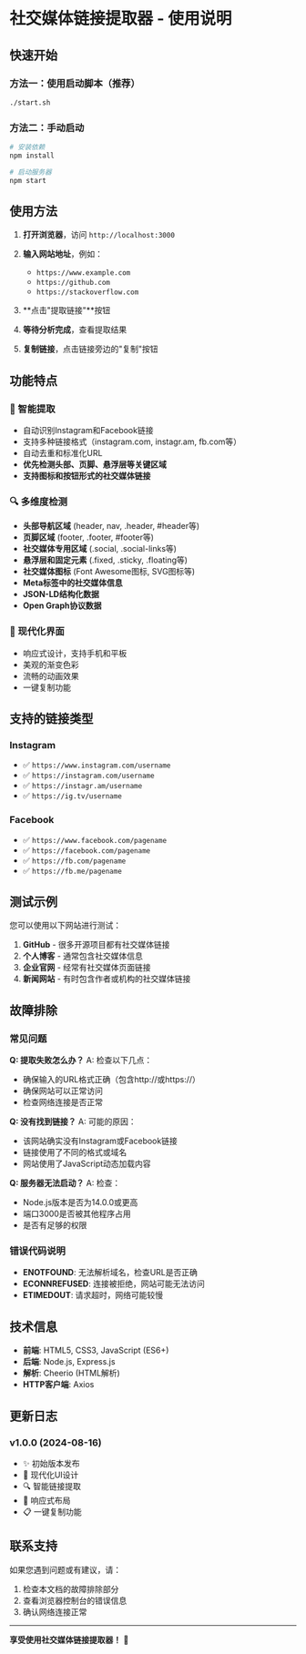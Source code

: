 # 社交媒体链接提取器 - 使用说明

## 快速开始

### 方法一：使用启动脚本（推荐）
```bash
./start.sh
```

### 方法二：手动启动
```bash
# 安装依赖
npm install

# 启动服务器
npm start
```

## 使用方法

1. **打开浏览器**，访问 `http://localhost:3000`

2. **输入网站地址**，例如：
   - `https://www.example.com`
   - `https://github.com`
   - `https://stackoverflow.com`

3. **点击"提取链接"**按钮

4. **等待分析完成**，查看提取结果

5. **复制链接**，点击链接旁边的"复制"按钮

## 功能特点

### 🎯 智能提取
- 自动识别Instagram和Facebook链接
- 支持多种链接格式（instagram.com, instagr.am, fb.com等）
- 自动去重和标准化URL
- **优先检测头部、页脚、悬浮层等关键区域**
- **支持图标和按钮形式的社交媒体链接**

### 🔍 多维度检测
- **头部导航区域** (header, nav, .header, #header等)
- **页脚区域** (footer, .footer, #footer等)
- **社交媒体专用区域** (.social, .social-links等)
- **悬浮层和固定元素** (.fixed, .sticky, .floating等)
- **社交媒体图标** (Font Awesome图标, SVG图标等)
- **Meta标签中的社交媒体信息**
- **JSON-LD结构化数据**
- **Open Graph协议数据**

### 📱 现代化界面
- 响应式设计，支持手机和平板
- 美观的渐变色彩
- 流畅的动画效果
- 一键复制功能

## 支持的链接类型

### Instagram
- ✅ `https://www.instagram.com/username`
- ✅ `https://instagram.com/username`
- ✅ `https://instagr.am/username`
- ✅ `https://ig.tv/username`

### Facebook
- ✅ `https://www.facebook.com/pagename`
- ✅ `https://facebook.com/pagename`
- ✅ `https://fb.com/pagename`
- ✅ `https://fb.me/pagename`

## 测试示例

您可以使用以下网站进行测试：

1. **GitHub** - 很多开源项目都有社交媒体链接
2. **个人博客** - 通常包含社交媒体信息
3. **企业官网** - 经常有社交媒体页面链接
4. **新闻网站** - 有时包含作者或机构的社交媒体链接

## 故障排除

### 常见问题

**Q: 提取失败怎么办？**
A: 检查以下几点：
- 确保输入的URL格式正确（包含http://或https://）
- 确保网站可以正常访问
- 检查网络连接是否正常

**Q: 没有找到链接？**
A: 可能的原因：
- 该网站确实没有Instagram或Facebook链接
- 链接使用了不同的格式或域名
- 网站使用了JavaScript动态加载内容

**Q: 服务器无法启动？**
A: 检查：
- Node.js版本是否为14.0.0或更高
- 端口3000是否被其他程序占用
- 是否有足够的权限

### 错误代码说明

- **ENOTFOUND**: 无法解析域名，检查URL是否正确
- **ECONNREFUSED**: 连接被拒绝，网站可能无法访问
- **ETIMEDOUT**: 请求超时，网络可能较慢

## 技术信息

- **前端**: HTML5, CSS3, JavaScript (ES6+)
- **后端**: Node.js, Express.js
- **解析**: Cheerio (HTML解析)
- **HTTP客户端**: Axios

## 更新日志

### v1.0.0 (2024-08-16)
- ✨ 初始版本发布
- 🎨 现代化UI设计
- 🔍 智能链接提取
- 📱 响应式布局
- 📋 一键复制功能

## 联系支持

如果您遇到问题或有建议，请：
1. 检查本文档的故障排除部分
2. 查看浏览器控制台的错误信息
3. 确认网络连接正常

---

**享受使用社交媒体链接提取器！** 🚀
